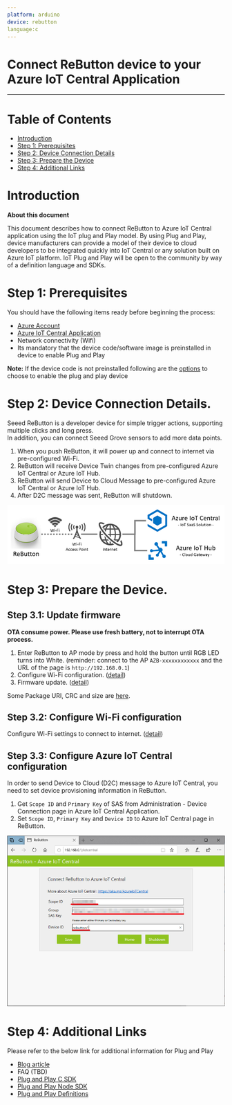 ```yaml
---
platform: arduino
device: rebutton
language:c
---
```


Connect ReButton device to your Azure IoT Central Application
===

---
# Table of Contents

-   [Introduction](#Introduction)
-   [Step 1: Prerequisites](#Prerequisites)
-   [Step 2: Device Connection Details](#Deviceconnectiondetails)
-   [Step 3: Prepare the Device](#Preparethedevice)
-   [Step 4: Additional Links](#AdditionalLinks)

<a name="Introduction"></a>
# Introduction 

**About this document**

This document describes how to connect ReButton to Azure IoT Central application using the IoT plug and Play model. By using Plug and Play, device manufacturers can provide a model of their device to cloud developers to be integrated quickly into IoT Central or any solution built on Azure IoT platform. IoT Plug and Play will be open to the community by way of a definition language and SDKs.

<a name="Prerequisites"></a>
# Step 1: Prerequisites

You should have the following items ready before beginning the process: 

-   [Azure Account](https://portal.azure.com)
-   [Azure IoT Central Application](https://docs.microsoft.com/en-us/azure/iot-central/overview-iot-central)
-   Network connectivity (Wifi)
-   Its mandatory that the device code/software image is preinstalled in device to enable Plug and Play

**Note:** If the device code is not preinstalled following are the [options](#preparethedevice) to choose to enable the plug and play device

<a name="Deviceconnectiondetails"></a>
# Step 2: Device Connection Details.

Seeed ReButton is a developer device for simple trigger actions, supporting multiple clicks and long press.  
In addition, you can connect Seeed Grove sensors to add more data points.

1.  When you push ReButton, it will power up and connect to internet via pre-configured Wi-Fi.
2.  ReButton will receive Device Twin changes from pre-configured Azure IoT Central or Azure IoT Hub.
3.  ReButton will send Device to Cloud Message to pre-configured Azure IoT Central or Azure IoT Hub.
4.  After D2C message was sent, ReButton will shutdown.

 ![3](./media/rebutton/3.png)

<a name="Preparethedevice"></a>
# Step 3: Prepare the Device.

## Step 3.1: Update firmware

**OTA consume power. Please use fresh battery, not to interrupt OTA process.**

1.  Enter ReButton to AP mode by press and hold the button until RGB LED turns into White. 
   (reminder: connect to the AP `AZB-xxxxxxxxxxxx` and the URL of the page is `http://192.168.0.1`)
2.  Configure Wi-Fi configuration. ([detail](https://github.com/SeeedJP/ReButton#2-wi-fi-configuration))
3.  Firmware update. ([detail](https://github.com/SeeedJP/ReButton/blob/master/OTA.md#step-3-ota-process))

Some Package URI, CRC and size are [here](https://github.com/SeeedJP/ReButton/blob/master/firmware/readme.md).

## Step 3.2: Configure Wi-Fi configuration

Configure Wi-Fi settings to connect to internet. ([detail](https://github.com/SeeedJP/ReButton/blob/master/README.md#2-wi-fi-configuration))

## Step 3.3: Configure Azure IoT Central configuration

In order to send Device to Cloud (D2C) message to Azure IoT Central, you need to set device provisioning information in ReButton.

1.  Get `Scope ID` and `Primary Key` of SAS from Administration - Device Connection page in Azure IoT Central Application.
2.  Set `Scope ID`, `Primary Key` and `Device ID` to Azure IoT Central page in ReButton.  

 ![18](./media/rebutton/18.png)

<a name="AdditionalLinks"></a>
# Step 4: Additional Links

Please refer to the below link for additional information for Plug and Play 

- [Blog article](https://azure.microsoft.com/en-us/blog/iot-plug-and-play-is-now-available-in-preview/)
- FAQ (TBD) 
- [Plug and Play C SDK](https://github.com/Azure/azure-iot-sdk-c/tree/public-preview) 
- [Plug and Play Node SDK](https://github.com/Azure/azure-iot-sdk-node/tree/digitaltwins-preview)
- [Plug and Play Definitions](https://github.com/Azure/IoTPlugandPlay)